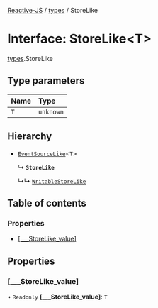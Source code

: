 [Reactive-JS](../README.md) / [types](../modules/types.md) / StoreLike

# Interface: StoreLike<T\>

[types](../modules/types.md).StoreLike

## Type parameters

| Name | Type |
| :------ | :------ |
| `T` | `unknown` |

## Hierarchy

- [`EventSourceLike`](types.EventSourceLike.md)<`T`\>

  ↳ **`StoreLike`**

  ↳↳ [`WritableStoreLike`](types.WritableStoreLike.md)

## Table of contents

### Properties

- [[\_\_\_StoreLike\_value]](types.StoreLike.md#[___storelike_value])

## Properties

### [\_\_\_StoreLike\_value]

• `Readonly` **[\_\_\_StoreLike\_value]**: `T`
